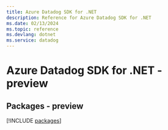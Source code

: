 ```yaml
---
title: Azure Datadog SDK for .NET
description: Reference for Azure Datadog SDK for .NET
ms.date: 02/13/2024
ms.topic: reference
ms.devlang: dotnet
ms.service: datadog
---
```

# Azure Datadog SDK for .NET - preview
## Packages - preview
[!INCLUDE [packages](datadog-index.md)]